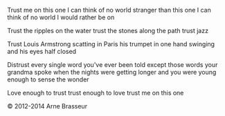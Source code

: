 Trust me on this one
I can think of no world stranger than this one
I can think of no world I would rather be on

Trust the ripples on the water
trust the stones along the path
trust jazz

Trust Louis Armstrong scatting in Paris
his trumpet in one hand swinging
and his eyes half closed

Distrust every single word you've ever been told
except those words your grandma spoke
when the nights were getting longer
and you were young enough to sense the wonder

Love enough to trust
trust enough to love
trust me on this one

© 2012-2014 Arne Brasseur

